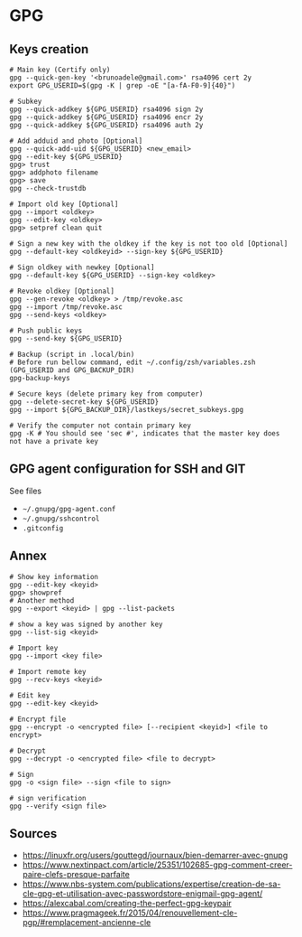 # GPG

## Keys creation
```
# Main key (Certify only)
gpg --quick-gen-key '<brunoadele@gmail.com>' rsa4096 cert 2y
export GPG_USERID=$(gpg -K | grep -oE "[a-fA-F0-9]{40}")

# Subkey
gpg --quick-addkey ${GPG_USERID} rsa4096 sign 2y
gpg --quick-addkey ${GPG_USERID} rsa4096 encr 2y
gpg --quick-addkey ${GPG_USERID} rsa4096 auth 2y

# Add adduid and photo [Optional]
gpg --quick-add-uid ${GPG_USERID} <new_email>
gpg --edit-key ${GPG_USERID}
gpg> trust
gpg> addphoto filename
gpg> save
gpg --check-trustdb

# Import old key [Optional]
gpg --import <oldkey>
gpg --edit-key <oldkey>
gpg> setpref clean quit

# Sign a new key with the oldkey if the key is not too old [Optional]
gpg --default-key <oldkeyid> --sign-key ${GPG_USERID}

# Sign oldkey with newkey [Optional]
gpg --default-key ${GPG_USERID} --sign-key <oldkey>

# Revoke oldkey [Optional]
gpg --gen-revoke <oldkey> > /tmp/revoke.asc
gpg --import /tmp/revoke.asc
gpg --send-keys <oldkey>

# Push public keys
gpg --send-key ${GPG_USERID}

# Backup (script in .local/bin)
# Before run bellow command, edit ~/.config/zsh/variables.zsh (GPG_USERID and GPG_BACKUP_DIR)
gpg-backup-keys

# Secure keys (delete primary key from computer)
gpg --delete-secret-key ${GPG_USERID}
gpg --import ${GPG_BACKUP_DIR}/lastkeys/secret_subkeys.gpg

# Verify the computer not contain primary key
gpg -K # You should see 'sec #', indicates that the master key does not have a private key
```

## GPG agent configuration for SSH and GIT
See files
- `~/.gnupg/gpg-agent.conf`
- `~/.gnupg/sshcontrol`
- `.gitconfig`

## Annex
```
# Show key information
gpg --edit-key <keyid>
gpg> showpref
# Another method
gpg --export <keyid> | gpg --list-packets

# show a key was signed by another key
gpg --list-sig <keyid>

# Import key
gpg --import <key file>

# Import remote key
gpg --recv-keys <keyid>

# Edit key
gpg --edit-key <keyid>

# Encrypt file
gpg --encrypt -o <encrypted file> [--recipient <keyid>] <file to encrypt>

# Decrypt
gpg --decrypt -o <encrypted file> <file to decrypt>

# Sign
gpg -o <sign file> --sign <file to sign>

# sign verification
gpg --verify <sign file>
```

## Sources
- https://linuxfr.org/users/gouttegd/journaux/bien-demarrer-avec-gnupg
- https://www.nextinpact.com/article/25351/102685-gpg-comment-creer-paire-clefs-presque-parfaite
- https://www.nbs-system.com/publications/expertise/creation-de-sa-cle-gpg-et-utilisation-avec-passwordstore-enigmail-gpg-agent/
- https://alexcabal.com/creating-the-perfect-gpg-keypair
- https://www.pragmageek.fr/2015/04/renouvellement-cle-pgp/#remplacement-ancienne-cle

